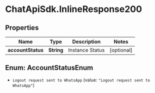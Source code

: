 # ChatApiSdk.InlineResponse200

## Properties

Name | Type | Description | Notes
------------ | ------------- | ------------- | -------------
**accountStatus** | **String** | Instance Status | [optional] 



## Enum: AccountStatusEnum


* `Logout request sent to WhatsApp` (value: `"Logout request sent to WhatsApp"`)





